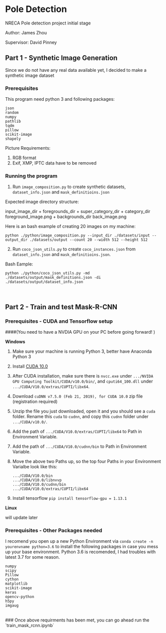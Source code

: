 # Pole Detection

NRECA Pole detection project initial stage

Author: James Zhou

Supervisor: David Pinney


## Part 1 - Synthetic Image Generation

Since we do not have any real data available yet, I decided to make a synthetic image dataset

### Prerequisites

This program need python 3 and following packages:

```
json
random
numpy
pathlib
tqdm
pillow
scikit-image
shapely
```
Picture Requirements:

1. RGB format
2. Exif, XMP, IPTC data have to be removed


### Running the program

1. Run `image_composition.py` to create synthetic datasets, `dataset_info.json` and `mask_definitioins.json`

 Expected image directory structure:
 
 input_image_dir
        + foregrounds_dir
            + super_category_dir
                + category_dir
                        foreground_image.png
        + backgrounds_dir
                back_image.png
        

Here is an bash example of creating 20 images on my machine: 
```
python ./python/image_composition.py --input_dir ./datasets/input --output_dir ./datasets/output --count 20 --width 512 --height 512
```

2.  Run `coco_json_utils.py` to create `coco_instances.json` from  `dataset_info.json` and `mask_definitioins.json`.

Bash Eample:

```
python ./python/coco_json_utils.py -md ./datasets/output/mask_definitions.json -di ./datasets/output/dataset_info.json
```

</br>

## Part 2 - Train and test Mask-R-CNN

### Prerequisites - CUDA and Tensorflow setup

####(You need to have a NVDIA GPU on your PC before going forward! )

**Windows**

1. Make sure your machine is running Python 3, better have Anaconda Python 3
2. Install [CUDA 10.0](https://developer.nvidia.com/cuda-10.0-download-archive)
3. After CUDA installation, make sure there is `nvcc.exe` under `.../NVIDA GPU Computing Toolkit/CUDA/v10.0/bin/`,  and `cputi64_100.dll` under `.../CUDA/V10.0/extras/CUPTI/libx64`.
4. Download `cuDNN v7.5.0 (Feb 21, 2019), for CUDA 10.0` zip file (registration required)
5. Unzip the file you just downloaded, open it and you should see a `cuda` folder. Rename this `cuda` to `cudnn`, and copy this `cudnn` folder under `.../CUDA/v10.0/`.
6. Add the path of `.../CUDA/V10.0/extras/CUPTI/libx64` to Path in Environment Variable.
7. Add the path of `.../CUDA/V10.0/cudnn/bin` to Path in Environment Variable.
8. Move the above two Paths up, so the top four Paths in your Environment Varialbe look like this:

	```
	.../CUDA/V10.0/bin
	.../CUDA/V10.0/libnvvp
	.../CUDA/V10.0/cudnn/bin
	.../CUDA/V10.0/extras/CUPTI/libx64
	```

9. Install tensorflow `pip install tensorflow-gpu = 1.13.1`

**Linux**

will update later

### Prerequisites - Other Packages needed

I recomend you open up a new Python Environment via `conda create -n yourenvname python=3.6` to install the following packages in case you mess up your base environment. Python 3.6 is recomended, I had troubles with latest 3.7 for some reason.

```
numpy
scipy
Pillow
cython
matplotlib
scikit-image
keras
opencv-python
h5py
imgaug

```	
</br>
### Once above requirments has been met, you can go ahead run the `train_mask_rcnn.ipynb`